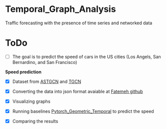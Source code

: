 # Temporal_Graph_Analysis

Traffic forecasting with the presence of time series and networked data

# ToDo
- [ ] The goal is to predict the speed of cars in the US cities (Los Angels, San Bernardino, and San Francisco)



**Speed prediction**
- [x] Dataset from [ASTGCN](https://github.com/Davidham3/ASTGCN) and [TGCN](https://github.com/lehaifeng/T-GCN/tree/master/data)
- [x] Converting the data into json format avaiable at [Fatemeh github](https://github.com/fatemehsrz/json_files)
- [x] Visualizing graphs
- [x] Running baselines [Pytorch_Geometric_Temporal](https://github.com/benedekrozemberczki/pytorch_geometric_temporal) to predict the speed
- [x] Comparing the results



